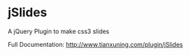 jSlides
========

A jQuery Plugin to make css3 slides

Full Documentation: http://www.tianxuning.com/plugin/jSlides